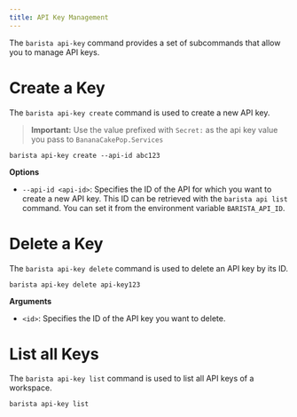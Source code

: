 ```yaml
--- 
title: API Key Management
---
```


The `barista api-key` command provides a set of subcommands that allow you to manage API keys.

# Create a Key

The `barista api-key create` command is used to create a new API key.

> **Important:** Use the value prefixed with `Secret:` as the api key value you pass to `BananaCakePop.Services`

```shell
barista api-key create --api-id abc123
```

**Options**

- `--api-id <api-id>`: Specifies the ID of the API for which you want to create a new API key. This ID can be retrieved with the `barista api list` command. You can set it from the environment variable `BARISTA_API_ID`.

# Delete a Key

The `barista api-key delete` command is used to delete an API key by its ID.

```shell
barista api-key delete api-key123
```

**Arguments**

- `<id>`: Specifies the ID of the API key you want to delete.

# List all Keys

The `barista api-key list` command is used to list all API keys of a workspace.

```shell
barista api-key list
```
